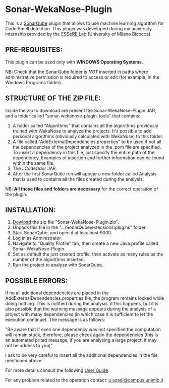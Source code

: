 # Sonar-WekaNose-Plugin

This is a [SonarQube](https://www.sonarqube.org/) plugin that allows to use machine learning algorithm for Code Smell detection.
This plugin was developed during my university internship provided by the [ESSeRE Lab](http://essere.disco.unimib.it/wiki/) (University of Milano Bicocca).

PRE-REQUISITES:
-----------

This plugin can be used only with __WINDOWS Operating Systems__.

NB: Check that the SonarQube folder is _NOT_ inserted in paths where administrative permission is required to access or edit 
(for example, in the Windows Programs folder).

STRUCTURE OF THE ZIP FILE:
-----------

Inside the zip to download are present the Sonar-WekaNose-Plugin JAR, and a folder called "sonar-wekanose-plugin-tools" that contains:

1) A folder called "Algorithms" that contains all the algorithms previously trained with WekaNose to analyze the projects.
It's possible to add personal algorithms (obviously calculated with WekaNose) to this folder.
2) A file called "AddExternalDependencies.properties" to be used if not all the dependencies of the project analyzed in the .pom file 
are specified. To insert a dependency in this file, just specify the entire path of the dependency. Examples of insertion and further 
information can be found within the same file.
3) The JCodeOdor JAR.
4) After the first SonarQube run will appear a new folder called Analysis that is used to contains all the files created during the 
analysis.

NB: __All these files and folders are necessary__ for the correct operation of the plugin.

INSTALLATION:
-----------

1) [Dowload](https://github.com/uazadi/Sonar-WekaNose-Plugin/releases/tag/v1.0) the zip file "Sonar-WekaNose-Plugin.zip".
2) Unpack this file in the "...\SonarQube\extensions\plugins" folder.
3) Start SonarQube, and open it at localhost:9000.
4) Log in as Administrator.
5) Navigate to "Quality Profile" tab, then create a new Java profile called Sonar-WekaNose-Plugin.
6) Set as default the just created profile, then activate as many rules as the number of the algorithms inserted.
7) Run the project to analyze with SonarQube.

POSSIBLE ERRORS:
-----------

If no all additional dependencies are placed in the AddExternalDependencies.properties file, the program remains locked while doing nothing. This is notified during the analysis, if this happens, but it is also possible that the warning message appears during the analysis of a project with many dependencies (in which case it is sufficient to let the execution continue). The message is as follows:

"Be aware that if even one dependency was not specified the computation will ramain stuck, therefore, please check again the dependencies (this is an automated prited message, if you are analysing a large project, it may not be addess to you)"

I ask to be very careful to insert all the additional dependencies in the file mentioned above.

For more details consult the following [User Guide](http://essere.disco.unimib.it/wiki/_media/wn_tutorial_sonarqube_plugin.pdf).

For any problem related to the operation contact: u.azadi@campus.unimib.it
